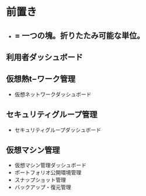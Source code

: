 # 前置き

- ## = 一つの塊。折りたたみ可能な単位。

## 利用者ダッシュボード

## 仮想熱t−ワーク管理

- 仮想ネットワークダッシュボード

## セキュリティグループ管理

- セキュリティグループダッシュボード

## 仮想マシン管理

- 仮想マシン管理ダッシュボード
- ポートフォリオ公開環境管理
- スナップショット管理
- バックアップ・復元管理

